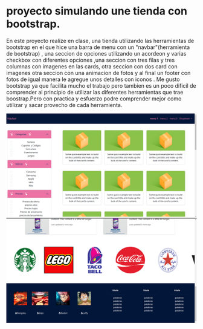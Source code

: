 # proyecto simulando une tienda con bootstrap.
En este proyecto realize en clase, una tienda utilizando las herramientas de bootstrap en el que hice una barra de menu con un "navbar"(herramienta de bootstrap) , una seccion de opciones utilizando un acordeon y varias checkbox con diferentes opciones ,una seccion con tres filas y tres columnas con imagenes en las cards, otra seccion con dos card con imagenes otra seccion con una animacion de fotos y al final un footer con fotos de igual manera le agregue unos detalles con iconos . Me gusto bootstrap ya que facilita mucho el trabajo pero tambien es un poco dificil de comprender al principio de utilizar las diferentes herramientas que trae boostrap.Pero con practica y esfuerzo podre comprender mejor como utilizar y sacar provecho de cada herramienta.

![demo](./img/foto%20de%20tienda%20bootstrap.png)
![demo](./img/foto-footer%20tienda%20bootstrap.png)